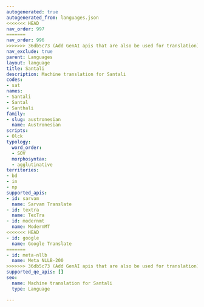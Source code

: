 ```yaml
---
autogenerated: true
autogenerated_from: languages.json
<<<<<<< HEAD
nav_order: 997
=======
nav_order: 996
>>>>>>> 36db5c73 (Add GenAI apis that are also be used for translation)
nav_exclude: true
parent: Languages
layout: language
title: Santali
description: Machine translation for Santali
codes:
- sat
names:
- Santali
- Santal
- Santhali
family:
- slug: austronesian
  name: Austronesian
scripts:
- Olck
typology:
  word_order:
  - SOV
  morphosyntax:
  - agglutinative
territories:
- bd
- in
- np
supported_apis:
- id: sarvam
  name: Sarvam Translate
- id: textra
  name: TexTra
- id: modernmt
  name: ModernMT
<<<<<<< HEAD
- id: google
  name: Google Translate
=======
- id: meta-nllb
  name: Meta NLLB-200
>>>>>>> 36db5c73 (Add GenAI apis that are also be used for translation)
supported_qe_apis: []
seo:
  name: Machine translation for Santali
  type: Language

---
```


